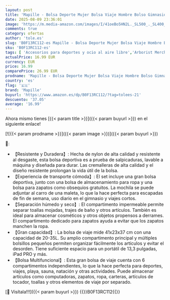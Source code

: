 ```yaml
---
layout: post
title: 'Mapille - Bolsa Deporte Mujer Bolsa Viaje Hombre Bolso Gimnasio Mujer Grande Gym Bag Mochila Viaje con Compartimento Zapatos y Mojado Impermeable para Deportivas Gimnasio Natación Viaje Entrenamiento  Negro '
date: 2025-08-09 23:36:01
image: 'https://m.media-amazon.com/images/I/41oeBo5HN2L._SL500_._SL400_.jpg'
comments: true
category: ofertas
author: 'tole.es'
slug: 'B0F13RC112-es Mapille - Bolsa Deporte Mujer Bolsa Viaje Hombre Bolso...'
sku: 'B0F13RC112-es'
tags: [ 'Accesorios para deportes y ocio al aire libre','Arborist Merchandising Root','Bolsas de deporte','Bolsas de gimnasia','Deportes y aire libre','Moda','New Arrivals - XPF','New Arrivals in Fashion','Self Service','Special Features Stores','c8538d25-3af9-48d3-aeff-5f3ce5572a36_0','c8538d25-3af9-48d3-aeff-5f3ce5572a36_5401','mapille','mochila','🇪🇸', ]
actualPrice: 16.99 EUR
currency: EUR
price: 16.99
comparePrice: 26.99 EUR
prodname: 'Mapille - Bolsa Deporte Mujer Bolsa Viaje Hombre Bolso Gimnasio Mujer Grande Gym Bag Mochila Viaje con Compartimento Zapatos y Mojado Impermeable para Deportivas Gimnasio Natación Viaje Entrenamiento  Negro '
country: 'es'
flag: '🇪🇸'
brand: 'Mapille'
buyurl: 'https://www.amazon.es/dp/B0F13RC112/?tag=tolees-21'
descuento: '37.05'
average: '16.99'
---
```


Ahora mismo tienes [{{< param title >}}]({{< param buyurl >}}) en el siguiente enlace!

[![{{< param prodname >}}]({{< param image >}})]({{< param buyurl >}})

🔎:

- 【Resistente y Duradera】: Hecha de nylon de alta calidad y resistente al desgaste, esta bolsa deportiva es a prueba de salpicaduras, lavable a máquina y diseñada para durar. Las cremalleras de alta calidad y el diseño resistente prolongan la vida útil de la bolsa.
- 【Experiencia de transporte cómoda】: El set incluye una gran bolsa deportiva, junto con una bolsa de almacenamiento para ropa y una bolsa para zapatos como obsequios gratuitos. La mochila se puede adjuntar al carro de una maleta, lo que la hace perfecta para escapadas de fin de semana, uso diario en el gimnasio y viajes cortos.
- 【Separación húmedo y seco】: El compartimento impermeable permite separar toallas mojadas, trajes de baño y otros artículos. También es ideal para almacenar cosméticos y otros objetos propensos a derrames. El compartimento dedicado para zapatos ayuda a evitar que los zapatos manchen la ropa.
- 【Gran capacidad】: La bolsa de viaje mide 41x23x37 cm con una capacidad de 20-35L. Su amplio compartimento principal y múltiples bolsillos pequeños permiten organizar fácilmente los artículos y evitar el desorden. Tiene suficiente espacio para un portátil de 13,3 pulgadas, iPad PRO y más.
- 【Bolsa Multifuncional】: Esta gran bolsa de viaje cuenta con 6 compartimentos independientes, lo que la hace perfecta para deportes, viajes, playa, sauna, natación y otras actividades. Puede almacenar artículos como computadoras, zapatos, ropa, carteras, artículos de tocador, toallas y otros elementos de viaje por separado.

[🛒 Visítala!!!]({{< param buyurl >}})
{{<world>}}B0F13RC112{{</world>}}
